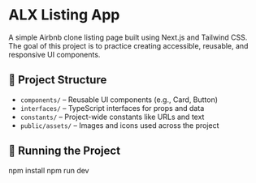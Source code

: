 # ALX Listing App

A simple Airbnb clone listing page built using Next.js and Tailwind CSS.  
The goal of this project is to practice creating accessible, reusable, and responsive UI components.

## 📁 Project Structure

- `components/` – Reusable UI components (e.g., Card, Button)
- `interfaces/` – TypeScript interfaces for props and data
- `constants/` – Project-wide constants like URLs and text
- `public/assets/` – Images and icons used across the project

## 🚀 Running the Project

npm install
npm run dev

```

```
